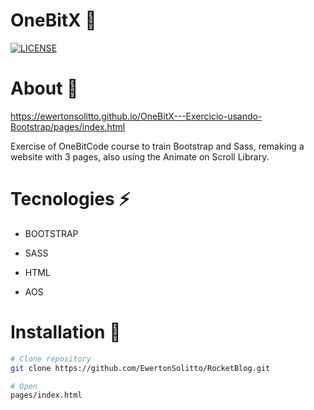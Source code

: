 # OneBitX 🚀

[![LICENSE](https://img.shields.io/npm/l/react)](https://github.com/EwertonSolitto/OneBitX/blob/main/LICENSE)

# About 📝

https://ewertonsolitto.github.io/OneBitX---Exercicio-usando-Bootstrap/pages/index.html

Exercise of OneBitCode course to train Bootstrap and Sass, remaking a website with 3 pages, also using the Animate on Scroll Library.

# Tecnologies ⚡

- BOOTSTRAP

- SASS

- HTML

- AOS

# Installation 🔧

```bash
# Clone repository
git clone https://github.com/EwertonSolitto/RocketBlog.git

# Open
pages/index.html
```
